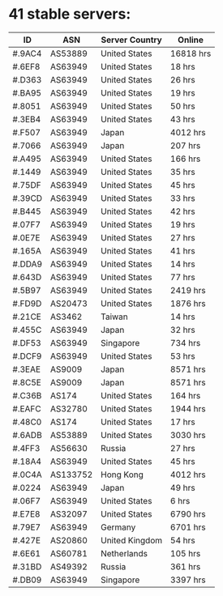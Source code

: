 # 41 stable servers:

| ID | ASN | Server Country | Online |
| ------ | ------ | ------ | ------ |
| #.9AC4 | AS53889 | United States | 16818 hrs |
| #.6EF8 | AS63949 | United States | 18 hrs |
| #.D363 | AS63949 | United States | 26 hrs |
| #.BA95 | AS63949 | United States | 19 hrs |
| #.8051 | AS63949 | United States | 50 hrs |
| #.3EB4 | AS63949 | United States | 43 hrs |
| #.F507 | AS63949 | Japan | 4012 hrs |
| #.7066 | AS63949 | Japan | 207 hrs |
| #.A495 | AS63949 | United States | 166 hrs |
| #.1449 | AS63949 | United States | 35 hrs |
| #.75DF | AS63949 | United States | 45 hrs |
| #.39CD | AS63949 | United States | 33 hrs |
| #.B445 | AS63949 | United States | 42 hrs |
| #.07F7 | AS63949 | United States | 19 hrs |
| #.0E7E | AS63949 | United States | 27 hrs |
| #.165A | AS63949 | United States | 41 hrs |
| #.DDA9 | AS63949 | United States | 14 hrs |
| #.643D | AS63949 | United States | 77 hrs |
| #.5B97 | AS63949 | United States | 2419 hrs |
| #.FD9D | AS20473 | United States | 1876 hrs |
| #.21CE | AS3462 | Taiwan | 14 hrs |
| #.455C | AS63949 | Japan | 32 hrs |
| #.DF53 | AS63949 | Singapore | 734 hrs |
| #.DCF9 | AS63949 | United States | 53 hrs |
| #.3EAE | AS9009 | Japan | 8571 hrs |
| #.8C5E | AS9009 | Japan | 8571 hrs |
| #.C36B | AS174 | United States | 164 hrs |
| #.EAFC | AS32780 | United States | 1944 hrs |
| #.48C0 | AS174 | United States | 17 hrs |
| #.6ADB | AS53889 | United States | 3030 hrs |
| #.4FF3 | AS56630 | Russia | 27 hrs |
| #.18A4 | AS63949 | United States | 45 hrs |
| #.0C4A | AS133752 | Hong Kong | 4012 hrs |
| #.0224 | AS63949 | Japan | 49 hrs |
| #.06F7 | AS63949 | United States | 6 hrs |
| #.E7E8 | AS32097 | United States | 6790 hrs |
| #.79E7 | AS63949 | Germany | 6701 hrs |
| #.427E | AS20860 | United Kingdom | 54 hrs |
| #.6E61 | AS60781 | Netherlands | 105 hrs |
| #.31BD | AS49392 | Russia | 361 hrs |
| #.DB09 | AS63949 | Singapore | 3397 hrs |

